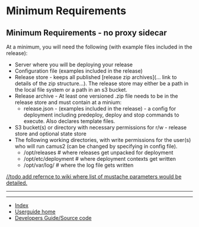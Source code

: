 # Minimum Requirements

## Minimum Requirements - no proxy sidecar

At a minimum, you will need the following (with example files included in the release):

- Server where you will be deploying your release
- Configuration file (examples included in the release)
- Release store - keeps all published [release zip archives](... link to details of the zip structure...). The release store may either be a path in the local file system or a path in an s3 bucket.
- Release archive - At least one versioned .zip file needs to be in the release store and must contain at a minium:
  - release.json - (examples included in the release) - a config for deployment including predeploy, deploy and stop commands to execute. Also declares template files.
- S3 bucket(s) or directory with necessary permissions for r/w - release store and optional state store
- The following working directories, with write permissions for the user(s) who will run camus2 (can be changed by specifying in config file).
  - /opt/releases     # where releases get unpacked for deployment
  - /opt/etc/deployment  # where deployment contexts get written
  - /opt/var/log/    # where the log file gets written


[//todo add refernce to wiki where list of mustache parameters would be detailed.](//todo)

---


---

- [Index](/hx-deploy-tool/docs/userguide/index)
- [Userguide home](/hx-deploy-tool/docs/1-user-guide)
- [Developers Guide/Source code](https://github.com/helix-collective/hx-deploy-tool)
